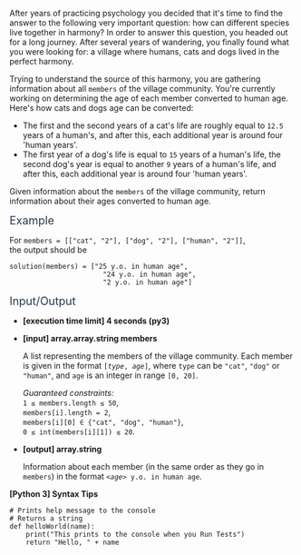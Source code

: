 <p>After years of practicing psychology you decided that it's time to find the answer to the following very important question: how can different species live together in harmony? In order to answer this question, you headed out for a long journey. After several years of wandering, you finally found what you were looking for: a village where humans, cats and dogs lived in the perfect harmony.</p>
<p>Trying to understand the source of this harmony, you are gathering information about all <code>members</code> of the village community. You're currently working on determining the age of each member converted to human age. Here's how cats and dogs age can be converted:</p>
<ul>
<li>The first and the second years of a cat's life are roughly equal to <code>12.5</code> years of a human's, and after this, each additional year is around four 'human years'.</li>
<li>The first year of a dog's life is equal to <code>15</code> years of a human's life, the second dog's year is equal to another <code>9</code> years of a human's life, and after this, each additional year is around four 'human years'.</li>
</ul>
<p>Given information about the <code>members</code> of the village community, return information about their ages converted to human age.</p>
<p><span class="markdown--header" style="color:#2b3b52;font-size:1.4em">Example</span></p>
<p>For <code>members = [["cat", "2"], ["dog", "2"], ["human", "2"]]</code>,<br />
the output should be</p>
<pre><code>solution(members) = ["25 y.o. in human age", 
                       "24 y.o. in human age", 
                       "2 y.o. in human age"]
</code></pre>
<p><span class="markdown--header" style="color:#2b3b52;font-size:1.4em">Input/Output</span></p>
<ul>
<li>
<p><strong>[execution time limit] 4 seconds (py3)</strong></p>
</li>
<li>
<p><strong>[input] array.array.string members</strong></p>
<p>A list representing the members of the village community. Each member is given in the format <code>[<em>type</em>, <em>age</em>]</code>, where <code>type</code> can be <code>"cat"</code>, <code>"dog"</code> or <code>"human"</code>, and <code>age</code> is an integer in range <code>[0, 20]</code>.</p>
<p><em>Guaranteed constraints:</em><br />
<code>1 ≤ members.length ≤ 50</code>,<br />
<code>members[i].length = 2</code>,<br />
<code>members[i][0] ∈ {"cat", "dog", "human"}</code>,<br />
<code>0 ≤ int(members[i][1]) ≤ 20</code>.</p>
</li>
<li>
<p><strong>[output] array.string</strong></p>
<p>Information about each member (in the same order as they go in <code>members</code>) in the format <code><em>&lt;age&gt;</em> y.o. in human age</code>.</p>
</li>
</ul>
<p><strong>[Python 3] Syntax Tips</strong></p>
<pre><code class="language-python"><span class="hljs-comment"># Prints help message to the console</span>
<span class="hljs-comment"># Returns a string</span>
<span class="hljs-keyword">def</span> <span class="hljs-title function_">helloWorld</span>(<span class="hljs-params">name</span>):
    <span class="hljs-built_in">print</span>(<span class="hljs-string">"This prints to the console when you Run Tests"</span>)
    <span class="hljs-keyword">return</span> <span class="hljs-string">"Hello, "</span> + name

</code></pre>
